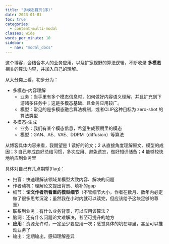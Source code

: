 ```yaml
---
title: "多模态首页(序)"
date: 2023-01-01
toc: true
categories:
  - content-multi-modal
classes: wide
words_per_minute: 10
sidebar:
  - nav: "modal_docs"
---
```


这个博客，会结合本人的业务应用，以及扩宽视野的算法逻辑，不断收录 **多模态** 相关的算法内容，并加入自己的理解。

从大分类上看，初步分为：
- 多模态-内容理解
  - 业务：当手里有多个模态信息时，如何做好内容语义理解，并且扩充到下游诸多任务中；这是多模态基础、且业务应用较广。
  - 模型：常见的是多模态融合算法机制，或者CLIP这种目标为 zero-shot 的算法类型
- 多模态-生成
  - 业务：我们有某个模态信息，希望生成预期里的模态
  - 模型：GAN、AE、VAE、DDPM（diffusion）等算法

从博客具体内容来看，我期望是 1 读好的论文；2 从直接角度理解原文、模型的成因；3 自己养成良好总结习惯，多次应用、避免遗忘，做好知识储备；4 能够较快地响应到业务里

具体对自己有几点期望(flag)：
- 扫盲：快速理解该领域某模型大致内容、解决的问题
- 作者动机：理解论文提出背景、填补的gap
- 细节：**论文作者所看重的模型细节**（不管细节大小，作者在数月、数年内必定做了很多思考沉淀；虽然我在小时内就可以读完，但应该给予这块足够的尊重）
- 联系到业务：有什么业务背景，可以应用该算法？
- 脑洞：还有什么问题论文难解决，甚至可提升的地方
- **应用**：资源允许时，一定至少要应用一次；感觉具体的坑在哪里，甚至可以推动业务了
- 输出：定期输出，感知理解差异


[多模态综述1]: https://arxiv.org/pdf/2301.04856v1.pdf
[GPO跨模态检索]: https://zhuanlan.zhihu.com/p/428162431
